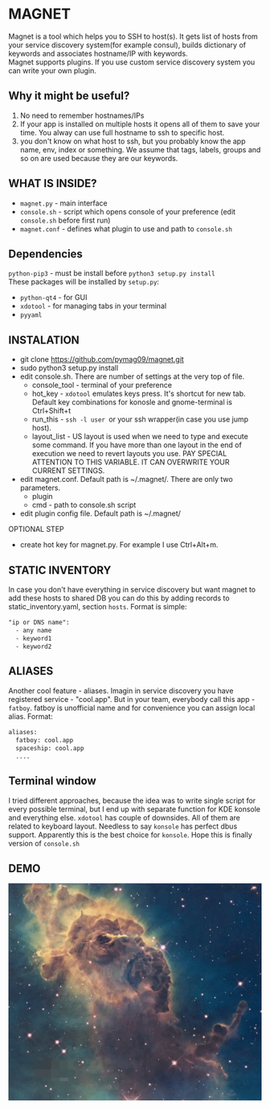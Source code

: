 # MAGNET

Magnet is a tool which helps you to SSH to host(s). It gets list of hosts from your service discovery system(for example consul), builds dictionary of keywords and associates hostname/IP with keywords.  
Magnet supports plugins. If you use custom service discovery system you can write your own plugin.  

## Why it might be useful?  
1. No need to remember hostnames/IPs  
2. If your app is installed on multiple hosts it opens all of them to save your time. You alway can use full hostname to ssh to specific host.  
3. you don't know on what host to ssh, but you probably know the app name, env, index or something. We assume that tags, labels, groups and so on are used because they are our keywords.

## WHAT IS INSIDE?
* `magnet.py` - main interface
* `console.sh` - script which opens console of your preference (edit `console.sh` before first run)
* `magnet.conf` - defines what plugin to use and path to `console.sh`

## Dependencies  
`python-pip3` - must be install before `python3 setup.py install`  
These packages will be installed by `setup.py`:
* `python-qt4` - for GUI  
* `xdotool` - for managing tabs in your terminal  
* `pyyaml`  

## INSTALATION
* git clone https://github.com/pymag09/magnet.git
* sudo python3 setup.py install
* edit console.sh. There are number of settings at the very top of file.
    * console_tool - terminal of your preference
    * hot_key - `xdotool` emulates keys press. It's shortcut for new tab. Default key combinations for konosle and gnome-terminal is Ctrl+Shift+t
    * run_this - `ssh -l user `or your ssh wrapper(in case you use jump host).
    * layout_list - US layout is used when we need to type and execute some command. If you have more than one layout in the end of execution we need to revert layouts you use. PAY SPECIAL ATTENTION TO THIS VARIABLE. IT CAN OVERWRITE YOUR CURRENT SETTINGS.
* edit magnet.conf. Default path is ~/.magnet/. There are only two parameters.
    * plugin
    * cmd - path to console.sh script
* edit plugin config file. Default path is ~/.magnet/

OPTIONAL STEP
* create hot key for magnet.py. For example I use Ctrl+Alt+m.

## STATIC INVENTORY
In case you don't have everything in service discovery but want magnet to add these hosts to shared DB you can do this by adding records to static_inventory.yaml, section `hosts`. Format is simple:
```
"ip or DNS name":
  - any name
  - keyword1
  - keyword2
```

## ALIASES
Another cool feature - aliases. Imagin in service discovery you have registered service - "cool.app". But in your team, everybody call this app - `fatboy`. fatboy is unofficial name and for convenience you can assign local alias.
Format:
```
aliases:
  fatboy: cool.app
  spaceship: cool.app
  ....
```
## Terminal window
I tried different approaches, because the idea was to write single script for every possible terminal, but I end up with separate function for KDE konsole and everything else. `xdotool` has couple of downsides. All of them are related to keyboard layout. Needless to say `konsole` has perfect dbus support. Apparently this is the best choice for `konsole`. Hope this is finally version of `console.sh`

## DEMO  
![demo](images/magnet-demo.gif)
